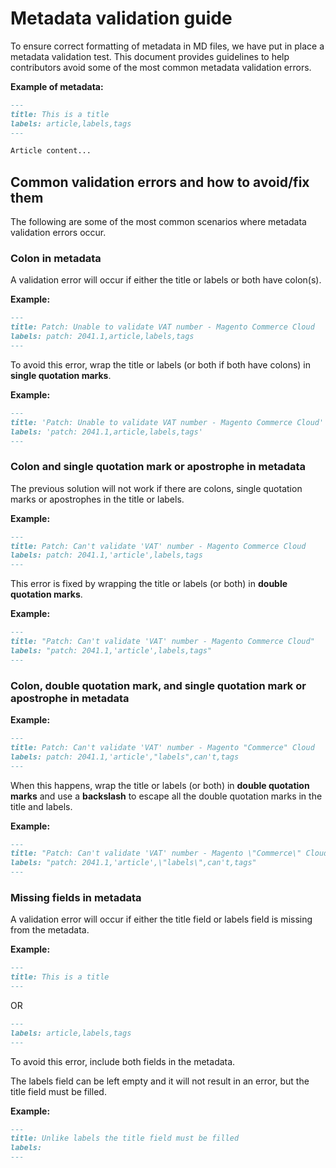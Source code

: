# Metadata validation guide

To ensure correct formatting of metadata in MD files, we have put in place a metadata validation test. This document provides guidelines to help contributors avoid some of the most common metadata validation errors.

**Example of metadata:**

```markdown
---
title: This is a title
labels: article,labels,tags
---

Article content...
```

## Common validation errors and how to avoid/fix them

The following are some of the most common scenarios where metadata validation errors occur.

### Colon in metadata

A validation error will occur if either the title or labels or both have colon(s).

**Example:**

```markdown
---
title: Patch: Unable to validate VAT number - Magento Commerce Cloud
labels: patch: 2041.1,article,labels,tags
---
```
To avoid this error, wrap the title or labels (or both if both have colons) in **single quotation marks**.

**Example:**

```markdown
---
title: 'Patch: Unable to validate VAT number - Magento Commerce Cloud'
labels: 'patch: 2041.1,article,labels,tags'
---
```

### Colon and single quotation mark or apostrophe in metadata

The previous solution will not work if there are colons, single quotation marks or apostrophes in the title or labels.

**Example:**

```markdown
---
title: Patch: Can't validate 'VAT' number - Magento Commerce Cloud
labels: patch: 2041.1,'article',labels,tags
---
```

This error is fixed by wrapping the title or labels (or both) in **double quotation marks**.

**Example:**

```markdown
---
title: "Patch: Can't validate 'VAT' number - Magento Commerce Cloud"
labels: "patch: 2041.1,'article',labels,tags"
---
```

### Colon, double quotation mark, and single quotation mark or apostrophe in metadata

**Example:**

```markdown
---
title: Patch: Can't validate 'VAT' number - Magento "Commerce" Cloud
labels: patch: 2041.1,'article',"labels",can't,tags
---
```

When this happens, wrap the title or labels (or both) in **double quotation marks** and use a **backslash** to escape all the double quotation marks in the title and labels.

**Example:**

```markdown
---
title: "Patch: Can't validate 'VAT' number - Magento \"Commerce\" Cloud"
labels: "patch: 2041.1,'article',\"labels\",can't,tags"
---
```

### Missing fields in metadata

A validation error will occur if either the title field or labels field is missing from the metadata.

**Example:**

```markdown
---
title: This is a title
---
```

OR

```markdown
---
labels: article,labels,tags
---
```

To avoid this error, include both fields in the metadata.

The labels field can be left empty and it will not result in an error, but the title field must be filled.

**Example:**

```markdown
---
title: Unlike labels the title field must be filled
labels:
---
```
